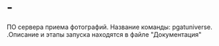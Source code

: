 # -
ПО сервера приема фотографий. Название команды: pgatuniverse. .Описание и этапы запуска находятся в файле "Документация"

